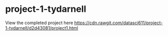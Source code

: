 # project-1-tydarnell
View the completed project here
https://cdn.rawgit.com/datasci611/project-1-tydarnell/d2d43081/project1.html
